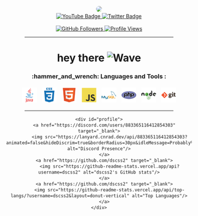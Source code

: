 <div id="header" align="center"> 
    <img src="https://media.giphy.com/media/l4FGuhL4U2WyjdkaY/giphy.gif" width="100" style="border-radius: 50%;"/>

<div id="badges">
    <a href="https://www.youtube.com/your_channel" target="_blank">
        <img src="https://img.shields.io/badge/YouTube-red?style=for-the-badge&logo=youtube&logoColor=white" alt="YouTube Badge"/>
    </a>
    <a href="https://twitter.com/your_profile" target="_blank">
        <img src="https://img.shields.io/badge/Twitter-blue?style=for-the-badge&logo=twitter&logoColor=white" alt="Twitter Badge"/>
    </a>
    <br><br>
    <a href="https://github.com/dscss2?tab=followers">
        <img src="https://img.shields.io/github/followers/dscss2" alt="GitHub Followers"/>
    </a>
    <a href="https://github.com/dscss2">
        <img src="https://komarev.com/ghpvc/?username=dscss2&style=flat-square" alt="Profile Views"/>
    </a>
    <hr style="width:80%;text-align:center;">
</div>

<h1>
    hey there
    <img src="https://media.giphy.com/media/hvRJCLFzcasrR4ia7z/giphy.gif" width="30px" alt="Wave"/>
</h1>

<h3>:hammer_and_wrench: Languages and Tools :</h3>
    <div>
        <img src="https://github.com/devicons/devicon/blob/master/icons/java/java-original-wordmark.svg" title="Java" alt="Java" width="40" height="40" style="margin: 5px;"/>
        <img src="https://github.com/devicons/devicon/blob/master/icons/css3/css3-plain-wordmark.svg" title="CSS3" alt="CSS" width="40" height="40" style="margin: 5px;"/>
        <img src="https://github.com/devicons/devicon/blob/master/icons/html5/html5-original.svg" title="HTML5" alt="HTML" width="40" height="40" style="margin: 5px;"/>
        <img src="https://github.com/devicons/devicon/blob/master/icons/javascript/javascript-original.svg" title="JavaScript" alt="JavaScript" width="40" height="40" style="margin: 5px;"/>
        <img src="https://github.com/devicons/devicon/blob/master/icons/mysql/mysql-original-wordmark.svg" title="MySQL" alt="MySQL" width="40" height="40" style="margin: 5px;"/>
        <img src="https://github.com/devicons/devicon/blob/master/icons/php/php-original.svg" title="PHP" alt="PHP" width="40" height="40" style="margin: 5px;"/>
        <img src="https://github.com/devicons/devicon/blob/master/icons/nodejs/nodejs-original-wordmark.svg" title="NodeJS" alt="NodeJS" width="40" height="40" style="margin: 5px;"/>
        <img src="https://github.com/devicons/devicon/blob/master/icons/git/git-original-wordmark.svg" title="Git" alt="Git" width="40" height="40" style="margin: 5px;"/>
        <hr style="width:80%;text-align:center;">
    </div>

    <div id="profile">
        <a href="https://discord.com/users/883365116412854303" target="_blank">
            <img src="https://lanyard.cnrad.dev/api/883365116412854303?animated=false&hideDiscrim=true&borderRadius=30px&idleMessage=Probably%20doing%20something%20else..." alt="Discord Presence"/>
        </a>
        <a href="https://github.com/dscss2" target="_blank">
            <img src="https://github-readme-stats.vercel.app/api?username=dscss2" alt="dscss2's GitHub stats"/>
        </a>
        <a href="https://github.com/dscss2" target="_blank">
            <img src="https://github-readme-stats.vercel.app/api/top-langs/?username=dscss2&layout=donut-vertical" alt="Top Languages"/>
        </a>
    </div>
</div>
